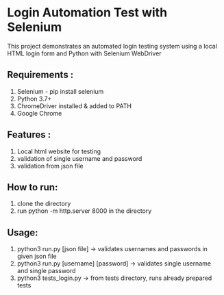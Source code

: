 # Login Automation Test with Selenium

This project demonstrates an automated login testing system using a local HTML login form and Python with Selenium WebDriver

## Requirements :
1) Selenium - pip install selenium
2) Python 3.7+
3) ChromeDriver installed & added to PATH
4) Google Chrome
## Features :
1) Local html website for testing
2) validation of single username and password
3) validation from json file
## How to run:
1) clone the directory
2) run python -m http.server 8000 in the directory
## Usage:
1) python3 run.py [json file] -> validates usernames and passwords in given json file
2) python3 run.py [username] [password] -> validates single username and single password
3) python3 tests_login.py -> from tests directory, runs already prepared tests


